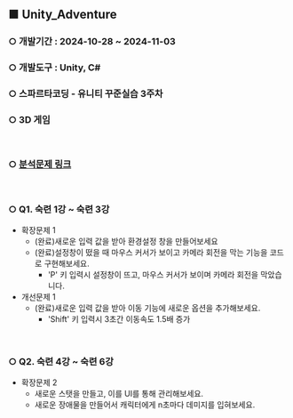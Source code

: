 ## ■ **Unity_Adventure**
### ○ 개발기간 : 2024-10-28 ~ 2024-11-03
### ○ 개발도구 : Unity, C#
### ○ 스파르타코딩 - 유니티 꾸준실습 3주차
### ○ 3D 게임
<br>

### ○ [분석문제 링크](https://velog.io/@woollim23/%EA%BE%B8%EC%A4%80%EC%8B%A4%EC%8A%B5-3%EC%A3%BC%EC%B0%A8-%EB%B6%84%EC%84%9D-%EB%AC%B8%EC%A0%9C)
<br>

### ○ Q1. 숙련 1강 ~ 숙련 3강
- 확장문제 1
  - (완료)새로운 입력 값을 받아 환경설정 창을 만들어보세요
  - (완료)설정창이 떴을 때 마우스 커서가 보이고 카메라 회전을 막는 기능을 코드로 구현해보세요.
    - 'P' 키 입력시 설정창이 뜨고, 마우스 커서가 보이며 카메라 회전을 막았습니다.
- 개선문제 1
  - (완료)새로운 입력 값을 받아 이동 기능에 새로운 옵션을 추가해보세요.
    - 'Shift' 키 입력시 3초간 이동속도 1.5배 증가
<br>

### ○ Q2. 숙련 4강 ~ 숙련 6강
- 확장문제 2
  - 새로운 스탯을 만들고, 이를 UI를 통해 관리해보세요.
  - 새로운 장애물을 만들어서 캐릭터에게 n초마다 데미지를 입혀보세요.